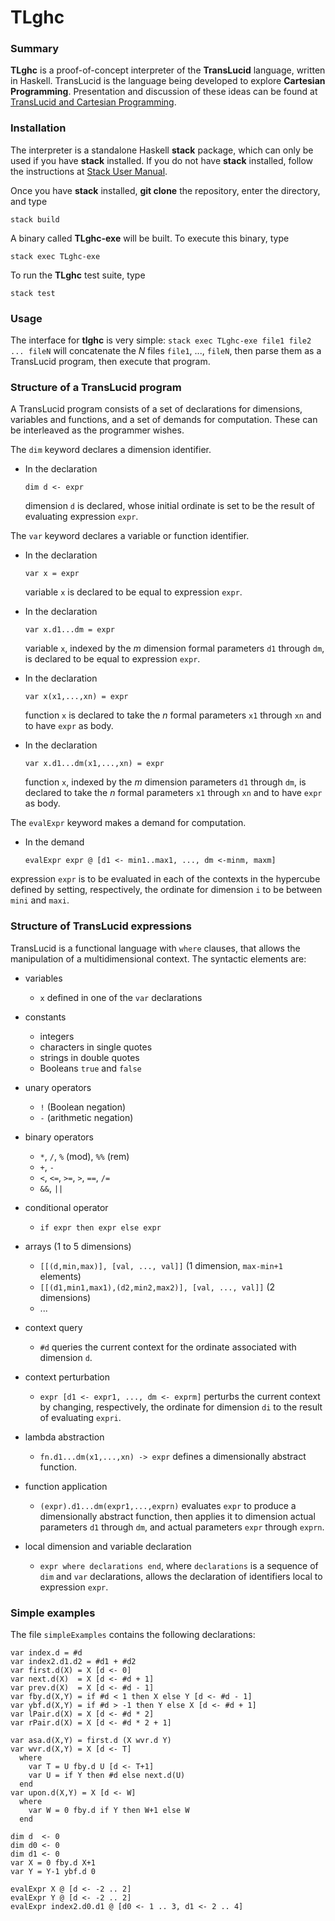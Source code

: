 # TLghc

### Summary
**TLghc** is a proof-of-concept interpreter of the **TransLucid** language,
written in Haskell.  TransLucid is the language being developed to explore
**Cartesian Programming**.  Presentation and discussion of these ideas
can be found at
[TransLucid and Cartesian Programming](https://cartesianprogramming.com).

### Installation
The interpreter is a standalone Haskell **stack** package, which can only be
used if you have **stack** installed. If you do not have **stack** installed,
follow the instructions at 
[Stack User Manual](https://docs.haskellstack.org/en/stable/install_and_upgrade/).

Once you have **stack** installed, **git clone** the repository,
enter the directory, and type

    stack build

A binary called **TLghc-exe** will be built. To execute this binary, type

    stack exec TLghc-exe

To run the **TLghc** test suite, type

    stack test

### Usage
The interface for **tlghc** is very simple:
  `stack exec TLghc-exe file1 file2 ... fileN`
will concatenate the _N_ files `file1`, ..., `fileN`,
then parse them as a TransLucid program, then execute that program.

### Structure of a TransLucid program
A TransLucid program consists of a set of declarations for dimensions,
variables and functions, and a set of demands for computation.
These can be interleaved as the programmer wishes.

The `dim` keyword declares a dimension identifier.
* In the declaration

      dim d <- expr

  dimension `d` is declared, whose initial ordinate is set
  to be the result of evaluating expression `expr`.

The `var` keyword declares a variable or function identifier.
* In the declaration

      var x = expr

  variable `x` is declared to be equal to expression `expr`.
* In the declaration

      var x.d1...dm = expr

  variable `x`, indexed by the _m_ dimension formal parameters
  `d1` through `dm`, is declared to be equal to expression `expr`.
* In the declaration

      var x(x1,...,xn) = expr

  function `x` is declared to take the _n_ formal parameters
  `x1` through `xn` and to have `expr` as body.
* In the declaration

      var x.d1...dm(x1,...,xn) = expr

  function `x`, indexed by the _m_ dimension parameters
  `d1` through `dm`, is declared to take the _n_ formal parameters
  `x1` through `xn` and to have `expr` as body.

The `evalExpr` keyword makes a demand for computation.
* In the demand

      evalExpr expr @ [d1 <- min1..max1, ..., dm <-minm, maxm]

expression `expr` is to be evaluated in each of the contexts
in the hypercube defined by setting, respectively,
the ordinate for dimension `i` to be between `mini` and `maxi`.

### Structure of TransLucid expressions
TransLucid is a functional language with `where` clauses, that allows
the manipulation of a multidimensional context. The syntactic elements are:

* variables
  * `x` defined in one of the `var` declarations

* constants
  * integers
  * characters in single quotes
  * strings in double quotes
  * Booleans `true` and `false`

* unary operators
  * `!` (Boolean negation)
  * `-` (arithmetic negation)

* binary operators
  * `*`, `/`, `%` (mod), `%%` (rem)
  * `+`, `-`
  * `<`, `<=`, `>=`, `>`, `==`, `/=`
  * `&&`, `||`

* conditional operator
  * `if expr then expr else expr`

* arrays (1 to 5 dimensions)
  * `[[(d,min,max)], [val, ..., val]]` (1 dimension, `max-min+1` elements)
  * `[[(d1,min1,max1),(d2,min2,max2)], [val, ..., val]]` (2 dimensions)
  * ...

* context query
  * `#d` queries the current context for
    the ordinate associated with dimension `d`.

* context perturbation
  * `expr [d1 <- expr1, ..., dm <- exprm]` perturbs the current context
    by changing, respectively, the ordinate for dimension `di` to
    the result of evaluating `expri`.

* lambda abstraction
  * `fn.d1...dm(x1,...,xn) -> expr` defines a dimensionally abstract function.

* function application
  * `(expr).d1...dm(expr1,...,exprn)` evaluates `expr` to produce a
    dimensionally abstract function, then applies it to dimension
    actual parameters `d1` through `dm`, and actual parameters
    `expr` through `exprn`.

* local dimension and variable declaration
  * `expr where declarations end`, where `declarations` is a sequence of
    `dim` and `var` declarations, allows the declaration of identifiers
    local to expression `expr`.

### Simple examples
The file `simpleExamples` contains the following declarations:

    var index.d = #d
    var index2.d1.d2 = #d1 + #d2
    var first.d(X) = X [d <- 0]
    var next.d(X)  = X [d <- #d + 1]
    var prev.d(X)  = X [d <- #d - 1]
    var fby.d(X,Y) = if #d < 1 then X else Y [d <- #d - 1]
    var ybf.d(X,Y) = if #d > -1 then Y else X [d <- #d + 1]
    var lPair.d(X) = X [d <- #d * 2]
    var rPair.d(X) = X [d <- #d * 2 + 1]

    var asa.d(X,Y) = first.d (X wvr.d Y)
    var wvr.d(X,Y) = X [d <- T]
      where
        var T = U fby.d U [d <- T+1]
        var U = if Y then #d else next.d(U)
      end
    var upon.d(X,Y) = X [d <- W]
      where
        var W = 0 fby.d if Y then W+1 else W
      end

    dim d  <- 0
    dim d0 <- 0
    dim d1 <- 0
    var X = 0 fby.d X+1
    var Y = Y-1 ybf.d 0

    evalExpr X @ [d <- -2 .. 2]
    evalExpr Y @ [d <- -2 .. 2]
    evalExpr index2.d0.d1 @ [d0 <- 1 .. 3, d1 <- 2 .. 4]
